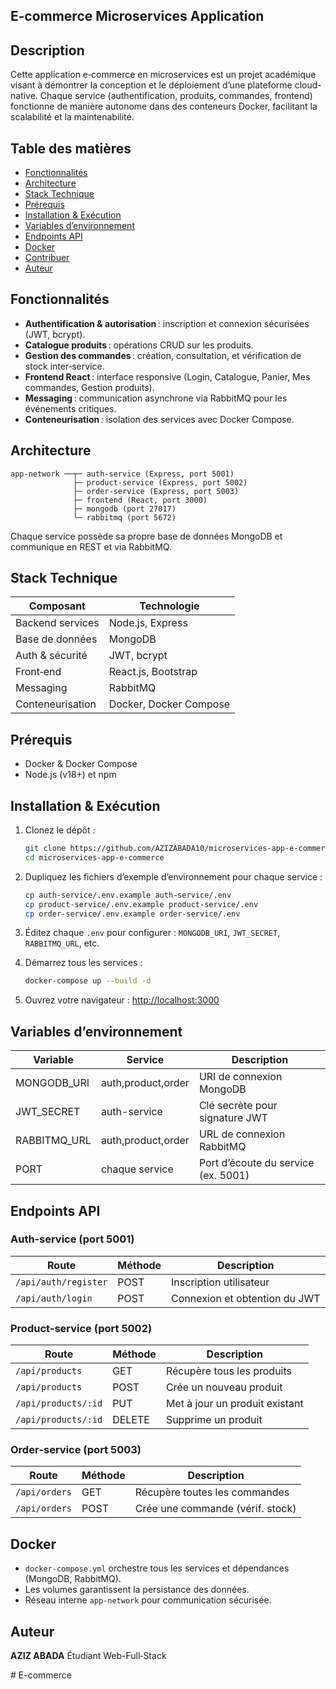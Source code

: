 ## E‑commerce Microservices Application 
## Description
Cette application e‑commerce en microservices est un projet académique visant à démontrer la conception et le déploiement d’une plateforme cloud-native. Chaque service (authentification, produits, commandes, frontend) fonctionne de manière autonome dans des conteneurs Docker, facilitant la scalabilité et la maintenabilité.

## Table des matières

* [Fonctionnalités](#fonctionnalités)
* [Architecture](#architecture)
* [Stack Technique](#stack-technique)
* [Prérequis](#prérequis)
* [Installation & Exécution](#installation--exécution)
* [Variables d’environnement](#variables-denvironnement)
* [Endpoints API](#endpoints-api)
* [Docker](#docker)
* [Contribuer](#contribuer)
* [Auteur](#auteur)

## Fonctionnalités

* **Authentification & autorisation** : inscription et connexion sécurisées (JWT, bcrypt).
* **Catalogue produits** : opérations CRUD sur les produits.
* **Gestion des commandes** : création, consultation, et vérification de stock inter‑service.
* **Frontend React** : interface responsive (Login, Catalogue, Panier, Mes commandes, Gestion produits).
* **Messaging** : communication asynchrone via RabbitMQ pour les événements critiques.
* **Conteneurisation** : isolation des services avec Docker Compose.

## Architecture

```text
app-network ──┬─ auth-service (Express, port 5001)
              ├─ product-service (Express, port 5002)
              ├─ order-service (Express, port 5003)
              ├─ frontend (React, port 3000)
              ├─ mongodb (port 27017)
              └─ rabbitmq (port 5672)
```

Chaque service possède sa propre base de données MongoDB et communique en REST et via RabbitMQ.

## Stack Technique

| Composant        | Technologie            |
| ---------------- | ---------------------- |
| Backend services | Node.js, Express       |
| Base de données  | MongoDB                |
| Auth & sécurité  | JWT, bcrypt            |
| Front‑end        | React.js, Bootstrap    |
| Messaging        | RabbitMQ               |
| Conteneurisation | Docker, Docker Compose |

## Prérequis

* Docker & Docker Compose
* Node.js (v18+) et npm

## Installation & Exécution

1. Clonez le dépôt :

   ```bash
   git clone https://github.com/AZIZABADA10/microservices-app-e-commerce.git
   cd microservices-app-e-commerce
   ```
2. Dupliquez les fichiers d’exemple d’environnement pour chaque service :

   ```bash
   cp auth-service/.env.example auth-service/.env
   cp product-service/.env.example product-service/.env
   cp order-service/.env.example order-service/.env
   ```
3. Éditez chaque `.env` pour configurer : `MONGODB_URI`, `JWT_SECRET`, `RABBITMQ_URL`, etc.
4. Démarrez tous les services :

   ```bash
   docker-compose up --build -d
   ```
5. Ouvrez votre navigateur : [http://localhost:3000](http://localhost:3000)

## Variables d’environnement

| Variable      | Service            | Description                         |
| ------------- | ------------------ | ----------------------------------- |
| MONGODB\_URI  | auth,product,order | URI de connexion MongoDB            |
| JWT\_SECRET   | auth-service       | Clé secrète pour signature JWT      |
| RABBITMQ\_URL | auth,product,order | URL de connexion RabbitMQ           |
| PORT          | chaque service     | Port d’écoute du service (ex. 5001) |

## Endpoints API

### Auth‑service (port 5001)

| Route                | Méthode | Description                   |
| -------------------- | ------- | ----------------------------- |
| `/api/auth/register` | POST    | Inscription utilisateur       |
| `/api/auth/login`    | POST    | Connexion et obtention du JWT |

### Product‑service (port 5002)

| Route               | Méthode | Description                    |
| ------------------- | ------- | ------------------------------ |
| `/api/products`     | GET     | Récupère tous les produits     |
| `/api/products`     | POST    | Crée un nouveau produit        |
| `/api/products/:id` | PUT     | Met à jour un produit existant |
| `/api/products/:id` | DELETE  | Supprime un produit            |

### Order‑service (port 5003)

| Route         | Méthode | Description                      |
| ------------- | ------- | -------------------------------- |
| `/api/orders` | GET     | Récupère toutes les commandes    |
| `/api/orders` | POST    | Crée une commande (vérif. stock) |

## Docker

* `docker-compose.yml` orchestre tous les services et dépendances (MongoDB, RabbitMQ).
* Les volumes garantissent la persistance des données.
* Réseau interne `app-network` pour communication sécurisée.



## Auteur

**AZIZ ABADA**
Étudiant Web-Full‑Stack

#   E - c o m m e r c e  
 